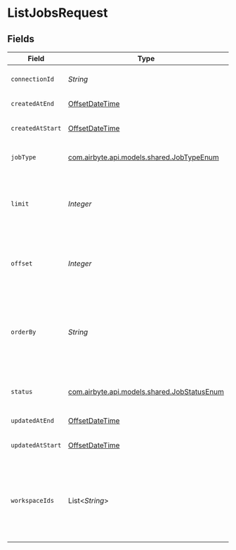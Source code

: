 # ListJobsRequest


## Fields

| Field                                                                                                   | Type                                                                                                    | Required                                                                                                | Description                                                                                             |
| ------------------------------------------------------------------------------------------------------- | ------------------------------------------------------------------------------------------------------- | ------------------------------------------------------------------------------------------------------- | ------------------------------------------------------------------------------------------------------- |
| `connectionId`                                                                                          | *String*                                                                                                | :heavy_minus_sign:                                                                                      | Filter the Jobs by connectionId.                                                                        |
| `createdAtEnd`                                                                                          | [OffsetDateTime](https://docs.oracle.com/javase/8/docs/api/java/time/OffsetDateTime.html)               | :heavy_minus_sign:                                                                                      | The end date to filter by                                                                               |
| `createdAtStart`                                                                                        | [OffsetDateTime](https://docs.oracle.com/javase/8/docs/api/java/time/OffsetDateTime.html)               | :heavy_minus_sign:                                                                                      | The start date to filter by                                                                             |
| `jobType`                                                                                               | [com.airbyte.api.models.shared.JobTypeEnum](../../models/shared/JobTypeEnum.md)                         | :heavy_minus_sign:                                                                                      | Filter the Jobs by jobType.                                                                             |
| `limit`                                                                                                 | *Integer*                                                                                               | :heavy_minus_sign:                                                                                      | Set the limit on the number of Jobs returned. The default is 20 Jobs.                                   |
| `offset`                                                                                                | *Integer*                                                                                               | :heavy_minus_sign:                                                                                      | Set the offset to start at when returning Jobs. The default is 0.                                       |
| `orderBy`                                                                                               | *String*                                                                                                | :heavy_minus_sign:                                                                                      | The field and method to use for ordering. Currently allowed are createdAt and updatedAt.                |
| `status`                                                                                                | [com.airbyte.api.models.shared.JobStatusEnum](../../models/shared/JobStatusEnum.md)                     | :heavy_minus_sign:                                                                                      | The Job status you want to filter by                                                                    |
| `updatedAtEnd`                                                                                          | [OffsetDateTime](https://docs.oracle.com/javase/8/docs/api/java/time/OffsetDateTime.html)               | :heavy_minus_sign:                                                                                      | The end date to filter by                                                                               |
| `updatedAtStart`                                                                                        | [OffsetDateTime](https://docs.oracle.com/javase/8/docs/api/java/time/OffsetDateTime.html)               | :heavy_minus_sign:                                                                                      | The start date to filter by                                                                             |
| `workspaceIds`                                                                                          | List<*String*>                                                                                          | :heavy_minus_sign:                                                                                      | The UUIDs of the workspaces you wish to list jobs for. Empty list will retrieve all allowed workspaces. |